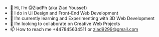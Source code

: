 - 👋 Hi, I’m @ZiadPh (aka Ziad Youssef)
- 👀 I do in UI Design and Front-End Web Development
- 🌱 I’m currently learning and Experimenting with 3D Web Development
- 💞️ I’m looking to collaborate on Creative Web Projects
- 📫 How to reach me +447845634511 or ziad9299@gmail.com

<!---
ZiadPh/ZiadPh is a ✨ special ✨ repository because its `README.md` (this file) appears on your GitHub profile.
You can click the Preview link to take a look at your changes.
--->
